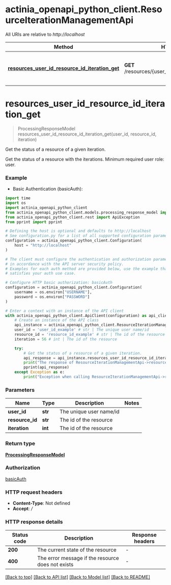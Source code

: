 # actinia_openapi_python_client.ResourceIterationManagementApi

All URIs are relative to *http://localhost*

Method | HTTP request | Description
------------- | ------------- | -------------
[**resources_user_id_resource_id_iteration_get**](ResourceIterationManagementApi.md#resources_user_id_resource_id_iteration_get) | **GET** /resources/{user_id}/{resource_id}/{iteration} | Get the status of a resource of a given iteration.


# **resources_user_id_resource_id_iteration_get**
> ProcessingResponseModel resources_user_id_resource_id_iteration_get(user_id, resource_id, iteration)

Get the status of a resource of a given iteration.

Get the status of a resource with the iterations. Minimum required user role: user.

### Example

* Basic Authentication (basicAuth):
```python
import time
import os
import actinia_openapi_python_client
from actinia_openapi_python_client.models.processing_response_model import ProcessingResponseModel
from actinia_openapi_python_client.rest import ApiException
from pprint import pprint

# Defining the host is optional and defaults to http://localhost
# See configuration.py for a list of all supported configuration parameters.
configuration = actinia_openapi_python_client.Configuration(
    host = "http://localhost"
)

# The client must configure the authentication and authorization parameters
# in accordance with the API server security policy.
# Examples for each auth method are provided below, use the example that
# satisfies your auth use case.

# Configure HTTP basic authorization: basicAuth
configuration = actinia_openapi_python_client.Configuration(
    username = os.environ["USERNAME"],
    password = os.environ["PASSWORD"]
)

# Enter a context with an instance of the API client
with actinia_openapi_python_client.ApiClient(configuration) as api_client:
    # Create an instance of the API class
    api_instance = actinia_openapi_python_client.ResourceIterationManagementApi(api_client)
    user_id = 'user_id_example' # str | The unique user name/id
    resource_id = 'resource_id_example' # str | The id of the resource
    iteration = 56 # int | The id of the resource

    try:
        # Get the status of a resource of a given iteration.
        api_response = api_instance.resources_user_id_resource_id_iteration_get(user_id, resource_id, iteration)
        print("The response of ResourceIterationManagementApi->resources_user_id_resource_id_iteration_get:\n")
        pprint(api_response)
    except Exception as e:
        print("Exception when calling ResourceIterationManagementApi->resources_user_id_resource_id_iteration_get: %s\n" % e)
```



### Parameters

Name | Type | Description  | Notes
------------- | ------------- | ------------- | -------------
 **user_id** | **str**| The unique user name/id | 
 **resource_id** | **str**| The id of the resource | 
 **iteration** | **int**| The id of the resource | 

### Return type

[**ProcessingResponseModel**](ProcessingResponseModel.md)

### Authorization

[basicAuth](../README.md#basicAuth)

### HTTP request headers

 - **Content-Type**: Not defined
 - **Accept**: */*

### HTTP response details
| Status code | Description | Response headers |
|-------------|-------------|------------------|
**200** | The current state of the resource |  -  |
**400** | The error message if the resource does not exists |  -  |

[[Back to top]](#) [[Back to API list]](../README.md#documentation-for-api-endpoints) [[Back to Model list]](../README.md#documentation-for-models) [[Back to README]](../README.md)

